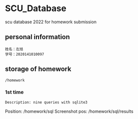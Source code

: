 # SCU_Database
scu database 2022 for homework submission

## personal information
```
姓名：左旭
学号：2020141010097
```
## storage of homework
```
/homework
```
### 1st time
```
Description: nine queries with sqlite3
```
Position: /homework/sql
Screenshot pos: /homework/sql/results
